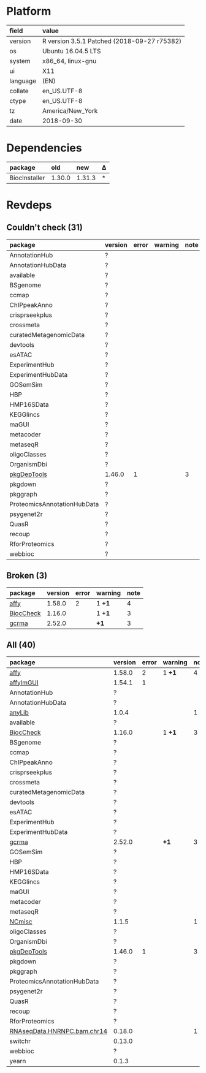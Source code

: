 # Platform

|field    |value                                       |
|:--------|:-------------------------------------------|
|version  |R version 3.5.1 Patched (2018-09-27 r75382) |
|os       |Ubuntu 16.04.5 LTS                          |
|system   |x86_64, linux-gnu                           |
|ui       |X11                                         |
|language |(EN)                                        |
|collate  |en_US.UTF-8                                 |
|ctype    |en_US.UTF-8                                 |
|tz       |America/New_York                            |
|date     |2018-09-30                                  |

# Dependencies

|package       |old    |new    |Δ  |
|:-------------|:------|:------|:--|
|BiocInstaller |1.30.0 |1.31.3 |*  |

# Revdeps

## Couldn't check (31)

|package                                |version |error |warning |note |
|:--------------------------------------|:-------|:-----|:-------|:----|
|AnnotationHub                          |?       |      |        |     |
|AnnotationHubData                      |?       |      |        |     |
|available                              |?       |      |        |     |
|BSgenome                               |?       |      |        |     |
|ccmap                                  |?       |      |        |     |
|ChIPpeakAnno                           |?       |      |        |     |
|crisprseekplus                         |?       |      |        |     |
|crossmeta                              |?       |      |        |     |
|curatedMetagenomicData                 |?       |      |        |     |
|devtools                               |?       |      |        |     |
|esATAC                                 |?       |      |        |     |
|ExperimentHub                          |?       |      |        |     |
|ExperimentHubData                      |?       |      |        |     |
|GOSemSim                               |?       |      |        |     |
|HBP                                    |?       |      |        |     |
|HMP16SData                             |?       |      |        |     |
|KEGGlincs                              |?       |      |        |     |
|maGUI                                  |?       |      |        |     |
|metacoder                              |?       |      |        |     |
|metaseqR                               |?       |      |        |     |
|oligoClasses                           |?       |      |        |     |
|OrganismDbi                            |?       |      |        |     |
|[pkgDepTools](problems.md#pkgdeptools) |1.46.0  |1     |        |3    |
|pkgdown                                |?       |      |        |     |
|pkggraph                               |?       |      |        |     |
|ProteomicsAnnotationHubData            |?       |      |        |     |
|psygenet2r                             |?       |      |        |     |
|QuasR                                  |?       |      |        |     |
|recoup                                 |?       |      |        |     |
|RforProteomics                         |?       |      |        |     |
|webbioc                                |?       |      |        |     |

## Broken (3)

|package                            |version |error |warning  |note |
|:----------------------------------|:-------|:-----|:--------|:----|
|[affy](problems.md#affy)           |1.58.0  |2     |1 __+1__ |4    |
|[BiocCheck](problems.md#bioccheck) |1.16.0  |      |1 __+1__ |3    |
|[gcrma](problems.md#gcrma)         |2.52.0  |      |__+1__   |3    |

## All (40)

|package                                                             |version |error |warning  |note |
|:-------------------------------------------------------------------|:-------|:-----|:--------|:----|
|[affy](problems.md#affy)                                            |1.58.0  |2     |1 __+1__ |4    |
|[affylmGUI](problems.md#affylmgui)                                  |1.54.1  |1     |         |     |
|AnnotationHub                                                       |?       |      |         |     |
|AnnotationHubData                                                   |?       |      |         |     |
|[anyLib](problems.md#anylib)                                        |1.0.4   |      |         |1    |
|available                                                           |?       |      |         |     |
|[BiocCheck](problems.md#bioccheck)                                  |1.16.0  |      |1 __+1__ |3    |
|BSgenome                                                            |?       |      |         |     |
|ccmap                                                               |?       |      |         |     |
|ChIPpeakAnno                                                        |?       |      |         |     |
|crisprseekplus                                                      |?       |      |         |     |
|crossmeta                                                           |?       |      |         |     |
|curatedMetagenomicData                                              |?       |      |         |     |
|devtools                                                            |?       |      |         |     |
|esATAC                                                              |?       |      |         |     |
|ExperimentHub                                                       |?       |      |         |     |
|ExperimentHubData                                                   |?       |      |         |     |
|[gcrma](problems.md#gcrma)                                          |2.52.0  |      |__+1__   |3    |
|GOSemSim                                                            |?       |      |         |     |
|HBP                                                                 |?       |      |         |     |
|HMP16SData                                                          |?       |      |         |     |
|KEGGlincs                                                           |?       |      |         |     |
|maGUI                                                               |?       |      |         |     |
|metacoder                                                           |?       |      |         |     |
|metaseqR                                                            |?       |      |         |     |
|[NCmisc](problems.md#ncmisc)                                        |1.1.5   |      |         |1    |
|oligoClasses                                                        |?       |      |         |     |
|OrganismDbi                                                         |?       |      |         |     |
|[pkgDepTools](problems.md#pkgdeptools)                              |1.46.0  |1     |         |3    |
|pkgdown                                                             |?       |      |         |     |
|pkggraph                                                            |?       |      |         |     |
|ProteomicsAnnotationHubData                                         |?       |      |         |     |
|psygenet2r                                                          |?       |      |         |     |
|QuasR                                                               |?       |      |         |     |
|recoup                                                              |?       |      |         |     |
|RforProteomics                                                      |?       |      |         |     |
|[RNAseqData.HNRNPC.bam.chr14](problems.md#rnaseqdatahnrnpcbamchr14) |0.18.0  |      |         |1    |
|switchr                                                             |0.13.0  |      |         |     |
|webbioc                                                             |?       |      |         |     |
|yearn                                                               |0.1.3   |      |         |     |

